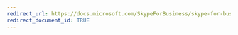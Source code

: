 ```yaml
---
redirect_url: https://docs.microsoft.com/SkypeForBusiness/skype-for-business-server-2015  
redirect_document_id: TRUE 
---
```

